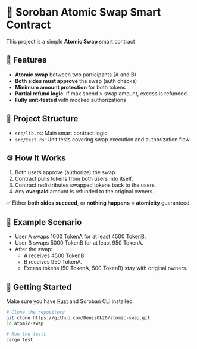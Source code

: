 # 🚀 Soroban Atomic Swap Smart Contract

This project is a simple **Atomic Swap** smart contract

## 🧩 Features

- **Atomic swap** between two participants (A and B)
- **Both sides must approve** the swap (auth checks)
- **Minimum amount protection** for both tokens
- **Partial refund logic**: if max spend > swap amount, excess is refunded
- **Fully unit-tested** with mocked authorizations

## 📂 Project Structure

- `src/lib.rs`: Main smart contract logic
- `src/test.rs`: Unit tests covering swap execution and authorization flow

## ⚙️ How It Works

1. Both users approve (authorize) the swap.
2. Contract pulls tokens from both users into itself.
3. Contract redistributes swapped tokens back to the users.
4. Any **overpaid** amount is refunded to the original owners.

✅ Either **both sides succeed**, or **nothing happens** = **atomicity** guaranteed.

## 📜 Example Scenario

- User A swaps 1000 TokenA for at least 4500 TokenB.
- User B swaps 5000 TokenB for at least 950 TokenA.
- After the swap:
  - A receives 4500 TokenB.
  - B receives 950 TokenA.
  - Excess tokens (50 TokenA, 500 TokenB) stay with original owners.

## 🚀 Getting Started

Make sure you have [Rust](https://rustup.rs/) and Soroban CLI installed.

```bash
# Clone the repository
git clone https://github.com/DenizOk20/atomic-swap.git
cd atomic-swap

# Run the tests
cargo test
```
